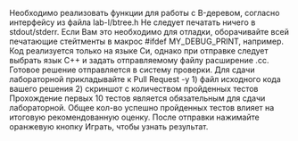 Необходимо реализовать функции для работы с B-деревом, согласно интерфейсу из файла lab-I/btree.h Не следует печатать ничего в stdout/stderr. Если Вам это необходимо для отладки, оборачивайте всей печатающие стейтменты в макрос #ifdef MY_DEBUG_PRINT, например. Код реализуется только на языке Си, однако при отправке следует выбрать язык С++ и задать отправляемому файлу расширение .cc. Готовое решение отправляется в систему проверки. Для сдачи лабораторной прикладывайте к Pull Request -у 1) файл исходного кода вашего решения 2) скриншот с количеством пройденных тестов Прохождение первых 10 тестов является обязательным для сдачи лабораторной. Общее кол-во успешно пройденных тестов влияет на итоговую рекомендованную оценку. После отправки нажимайте оранжевую кнопку Играть, чтобы узнать результат.
